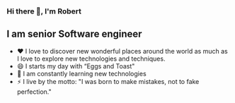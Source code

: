 ### Hi there 👋, I'm Robert

## I am senior Software engineer

- ❤ I love to discover new wonderful places around the world as much as I love to explore new technologies and techniques.
- 😄 I starts my day with “Eggs and Toast"
- 🥅 I am constantly learning new technologies
- ⚡ I live by the motto:  "I was born to make mistakes, not to fake perfection."

<!--
**robertgt90/robertgt90** is a ✨ _special_ ✨ repository because its `README.md` (this file) appears on your GitHub profile.

Here are some ideas to get you started:

- 🔭 I’m currently working on ...
- 🌱 I’m currently learning ...
- 👯 I’m looking to collaborate on ...
- 🤔 I’m looking for help with ...
- 💬 Ask me about ...
- 📫 How to reach me: ...
- 😄 Pronouns: ...
- ⚡ Fun fact: ...
-->
